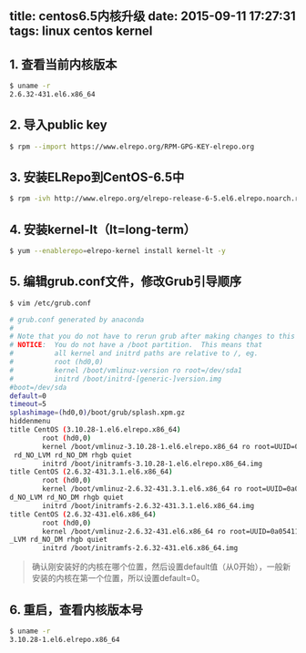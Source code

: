 title: centos6.5内核升级
date: 2015-09-11 17:27:31
tags: linux centos kernel
---
## 1. 查看当前内核版本
```bash
$ uname -r
2.6.32-431.el6.x86_64
```

## 2. 导入public key
```bash
$ rpm --import https://www.elrepo.org/RPM-GPG-KEY-elrepo.org
```

## 3. 安装ELRepo到CentOS-6.5中
```bash
$ rpm -ivh http://www.elrepo.org/elrepo-release-6-5.el6.elrepo.noarch.rpm
```

## 4. 安装**kernel-lt（lt=long-term）**
```bash
$ yum --enablerepo=elrepo-kernel install kernel-lt -y
```

## 5. 编辑grub.conf文件，修改Grub引导顺序
```bash
$ vim /etc/grub.conf

# grub.conf generated by anaconda
#
# Note that you do not have to rerun grub after making changes to this file
# NOTICE:  You do not have a /boot partition.  This means that
#          all kernel and initrd paths are relative to /, eg.
#          root (hd0,0)
#          kernel /boot/vmlinuz-version ro root=/dev/sda1
#          initrd /boot/initrd-[generic-]version.img
#boot=/dev/sda
default=0
timeout=5
splashimage=(hd0,0)/boot/grub/splash.xpm.gz
hiddenmenu
title CentOS (3.10.28-1.el6.elrepo.x86_64)
        root (hd0,0)
        kernel /boot/vmlinuz-3.10.28-1.el6.elrepo.x86_64 ro root=UUID=0a05411f-16f2-4d69-beb0-2db4cefd3613 rd_NO_LUKS  KEYBOARDTYPE=pc KEYTABLE=us rd_NO_MD crashkernel=auto LANG=en_US.UTF-8
 rd_NO_LVM rd_NO_DM rhgb quiet
        initrd /boot/initramfs-3.10.28-1.el6.elrepo.x86_64.img
title CentOS (2.6.32-431.3.1.el6.x86_64)
        root (hd0,0)
        kernel /boot/vmlinuz-2.6.32-431.3.1.el6.x86_64 ro root=UUID=0a05411f-16f2-4d69-beb0-2db4cefd3613 rd_NO_LUKS  KEYBOARDTYPE=pc KEYTABLE=us rd_NO_MD crashkernel=auto LANG=en_US.UTF-8 r
d_NO_LVM rd_NO_DM rhgb quiet
        initrd /boot/initramfs-2.6.32-431.3.1.el6.x86_64.img
title CentOS (2.6.32-431.el6.x86_64)
        root (hd0,0)
        kernel /boot/vmlinuz-2.6.32-431.el6.x86_64 ro root=UUID=0a05411f-16f2-4d69-beb0-2db4cefd3613 rd_NO_LUKS  KEYBOARDTYPE=pc KEYTABLE=us rd_NO_MD crashkernel=auto LANG=zh_CN.UTF-8 rd_NO
_LVM rd_NO_DM rhgb quiet
        initrd /boot/initramfs-2.6.32-431.el6.x86_64.img
```
>确认刚安装好的内核在哪个位置，然后设置default值（从0开始），一般新安装的内核在第一个位置，所以设置default=0。

## 6. 重启，查看内核版本号
```bash
$ uname -r
3.10.28-1.el6.elrepo.x86_64
```
